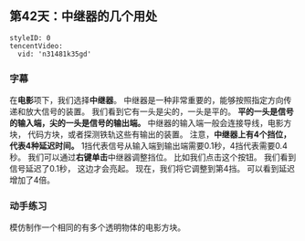 ## 第42天：中继器的几个用处
 

```@TencentVideo
styleID: 0
tencentVideo:
  vid: 'n31481k35gd'

```




### 字幕

在**电影**项下，我们选择**中继器**。
中继器是一种非常重要的，能够按照指定方向传递和放大信号的装置。
我们看到它有一头是尖的，一头是平的。
**平的一头是信号的输入端，尖的一头是信号的输出端。**
中继器的输入端一般会连接导线，电影方块，
代码方块，或者探测铁轨这些有输出的装置。
注意，**中继器上有4个挡位，代表4种延迟时间。**
1挡代表信号从输入端到输出端需要0.1秒，4挡代表需要0.4秒。
我们可以通过**右键单击**中继器调整挡位。
比如我们点击这个按钮。
我们看到信号延迟了0.1秒，
这边才会亮起。
现在，我们将它调整到第4挡。
可以看到延迟增加了4倍。

### 动手练习
模仿制作一个相同的有多个透明物体的电影方块。

